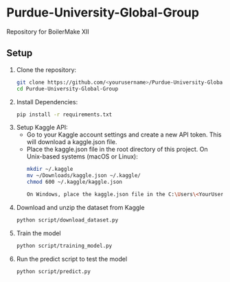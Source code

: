 # Purdue-University-Global-Group
Repository for BoilerMake XII

## Setup

1. Clone the repository:
    ```bash
    git clone https://github.com/<yourusername>/Purdue-University-Global-Group.git
    cd Purdue-University-Global-Group

2. Install Dependencies:
    ```bash
    pip install -r requirements.txt

3. Setup Kaggle API:
    - Go to your Kaggle account settings and create a new API token. This will download a kaggle.json file.
    - Place the kaggle.json file in the root directory of this project.
        On Unix-based systems (macOS or Linux):
        ```bash
        mkdir ~/.kaggle
        mv ~/Downloads/kaggle.json ~/.kaggle/
        chmod 600 ~/.kaggle/kaggle.json
        
        On Windows, place the kaggle.json file in the C:\Users\<YourUsername>\.kaggle directory

4. Download and unzip the dataset from Kaggle
    ```bash
    python script/download_dataset.py

5. Train the model
    ```bash
    python script/training_model.py

6. Run the predict script to test the model
    ```bash
    python script/predict.py